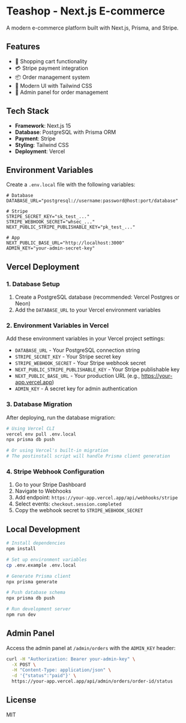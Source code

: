 # Teashop - Next.js E-commerce

A modern e-commerce platform built with Next.js, Prisma, and Stripe.

## Features

- 🛒 Shopping cart functionality
- 💳 Stripe payment integration
- 📦 Order management system
- 🎨 Modern UI with Tailwind CSS
- 🔐 Admin panel for order management

## Tech Stack

- **Framework**: Next.js 15
- **Database**: PostgreSQL with Prisma ORM
- **Payment**: Stripe
- **Styling**: Tailwind CSS
- **Deployment**: Vercel

## Environment Variables

Create a `.env.local` file with the following variables:

```env
# Database
DATABASE_URL="postgresql://username:password@host:port/database"

# Stripe
STRIPE_SECRET_KEY="sk_test_..."
STRIPE_WEBHOOK_SECRET="whsec_..."
NEXT_PUBLIC_STRIPE_PUBLISHABLE_KEY="pk_test_..."

# App
NEXT_PUBLIC_BASE_URL="http://localhost:3000"
ADMIN_KEY="your-admin-secret-key"
```

## Vercel Deployment

### 1. Database Setup

1. Create a PostgreSQL database (recommended: Vercel Postgres or Neon)
2. Add the `DATABASE_URL` to your Vercel environment variables

### 2. Environment Variables in Vercel

Add these environment variables in your Vercel project settings:

- `DATABASE_URL` - Your PostgreSQL connection string
- `STRIPE_SECRET_KEY` - Your Stripe secret key
- `STRIPE_WEBHOOK_SECRET` - Your Stripe webhook secret
- `NEXT_PUBLIC_STRIPE_PUBLISHABLE_KEY` - Your Stripe publishable key
- `NEXT_PUBLIC_BASE_URL` - Your production URL (e.g., https://your-app.vercel.app)
- `ADMIN_KEY` - A secret key for admin authentication

### 3. Database Migration

After deploying, run the database migration:

```bash
# Using Vercel CLI
vercel env pull .env.local
npx prisma db push

# Or using Vercel's built-in migration
# The postinstall script will handle Prisma client generation
```

### 4. Stripe Webhook Configuration

1. Go to your Stripe Dashboard
2. Navigate to Webhooks
3. Add endpoint: `https://your-app.vercel.app/api/webhooks/stripe`
4. Select events: `checkout.session.completed`
5. Copy the webhook secret to `STRIPE_WEBHOOK_SECRET`

## Local Development

```bash
# Install dependencies
npm install

# Set up environment variables
cp .env.example .env.local

# Generate Prisma client
npx prisma generate

# Push database schema
npx prisma db push

# Run development server
npm run dev
```

## Admin Panel

Access the admin panel at `/admin/orders` with the `ADMIN_KEY` header:

```bash
curl -H "Authorization: Bearer your-admin-key" \
  -X POST \
  -H "Content-Type: application/json" \
  -d '{"status":"paid"}' \
  https://your-app.vercel.app/api/admin/orders/order-id/status
```

## License

MIT

